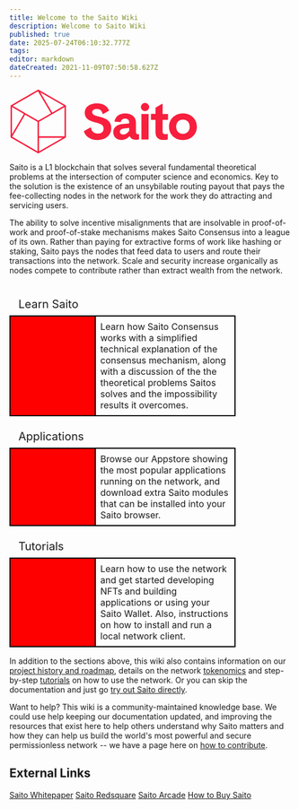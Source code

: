 ```yaml
---
title: Welcome to the Saito Wiki
description: Welcome to Saito Wiki
published: true
date: 2025-07-24T06:10:32.777Z
tags: 
editor: markdown
dateCreated: 2021-11-09T07:50:58.627Z
---
```


<div style="padding: 0em;">
<svg style="max-width:24em; margin:auto;" id="Layer_1" data-name="Layer 1" xmlns="http://www.w3.org/2000/svg" viewBox="0 0 381 134"><defs><style>.cls-1{fill:rgb(247, 31, 61);}</style></defs><title>Saito Horizontal Secondary Logo</title><path class="cls-1" d="M113.49,34.26,59,2.77h0a1.56,1.56,0,0,0-.39-.15h-.07a1.47,1.47,0,0,0-.82.11l-.07,0-.06,0L3.11,34.18h0L3,34.26a1.43,1.43,0,0,0-.72,1.24v63A1.42,1.42,0,0,0,3,99.73l54.54,31.49a1.45,1.45,0,0,0,.72.2,1.42,1.42,0,0,0,.72-.2l54.54-31.49a1.41,1.41,0,0,0,.69-1c0-.05,0-.1,0-.15s0-.08,0-.12v-63A1.43,1.43,0,0,0,113.49,34.26ZM56.8,127.5,5.59,97.93,31.67,53.24,56.8,67.82V127.5ZM5.12,37.83l24.07,14L5.12,93.05Zm54.55,30L61.14,67,86.72,52.2,111.34,38V97l-51.67,0ZM86.52,49,65.58,13.62,62.25,8,109.91,35.5ZM57.72,6,84,50.44l-15.56,9L58.23,65.34,6.69,35.43Zm2,94,47.82,0L59.67,127.5Z"/><path class="cls-1" d="M163.64,79l-13.29,7.67c3.29,10.79,13.84,17.88,27.55,17.88,15.59,0,27.88-9,27.88-24.27,0-14.36-10.53-19.62-22.52-22.52l-2.66-.64c-8.13-2-13.44-3.91-13.44-8.86,0-4,3.82-6.61,9.29-6.61,6.76,0,10.73,3.81,11.83,9.92l1.23.4,11.87-6.85c-3.16-8.87-11.36-14.92-24.72-14.92-14,0-24.48,7.12-24.48,19,0,8.64,5.06,13.69,12.78,16.95a55.53,55.53,0,0,0,8.7,2.77c1.81.43,3.56.85,5.18,1.31,6.66,1.88,11.45,4.45,11.45,11.09s-4.86,10.22-11.57,10.22c-7.27,0-12.9-4.22-14-12.2Z"/><path class="cls-1" d="M261.37,92.55a4.71,4.71,0,0,1-2,.32c-2.27,0-3.72-1.55-3.72-4.86V69.53c0-12.19-9.29-18.69-22-18.69-10.74,0-19.21,5.37-21.38,15.9l.52.62,12.18,1c.62-4.33,3.62-7.12,8.47-7.12,5.37,0,8.47,2.68,8.47,7.43V71L228,72.42c-11.15,1.13-18.17,6.91-18.17,16.41,0,9.82,7.64,15.71,16.41,15.71,6.92,0,11.67-2.79,16.22-7.45h.72c2.37,5.28,6.92,7,11.57,7a22.2,22.2,0,0,0,7.12-1V93.17ZM242,86c-3.72,4.76-7.22,7.55-12.39,7.55-3.61,0-6.4-2.07-6.4-5.58s2.58-5.89,7.43-6.51L242,80.05Z"/><rect class="cls-1" x="266.72" y="51.87" width="14.46" height="51.63"/><path class="cls-1" d="M274,29.46a8.37,8.37,0,1,0,8.36,8.36A8.46,8.46,0,0,0,274,29.46Z"/><path class="cls-1" d="M309.49,63.85V87.6c0,3.41,2.07,5.16,5.57,5.16A13.17,13.17,0,0,0,319.2,92l.72.42v11a36.12,36.12,0,0,1-9.08,1c-9.2,0-15.71-4.75-15.71-15.69v-25H286v-12h9.18V39.05l13-7.53h1.33V51.87h10.95v12Z"/><path class="cls-1" d="M350.56,50.84c-16.42,0-28.09,11.46-28.09,26.84s11.67,26.86,28.09,26.86,28.19-11.47,28.19-26.86S367.08,50.84,350.56,50.84Zm0,41.2c-7.85,0-13.63-5.38-13.63-14.36s5.78-14.35,13.63-14.35,13.73,5.37,13.73,14.35S358.4,92,350.56,92Z"/></svg>
</div>
<style>
.cls-1{fill:rgb(247, 31, 61);}
</style>

Saito is a L1 blockchain that solves several fundamental theoretical problems at the intersection of computer science and economics. Key to the solution is the existence of an unsybilable routing payout that pays the fee-collecting nodes in the network for the work they do attracting and servicing users.

The ability to solve incentive misalignments that are insolvable in proof-of-work and proof-of-stake mechanisms makes Saito Consensus into a league of its own. Rather than paying for extractive forms of work like hashing or staking, Saito pays the nodes that feed data to users and route their transactions into the network. Scale and security increase organically as nodes compete to contribute rather than extract wealth from the network.

<div style="margin-bottom:1rem;margin-top:1rem">

  <div style="
     display: flex;
     flex-direction: column;
     width: 80%;
 ">   
    <div class="app_title" style="
      margin-top: 1rem;
      width: 195px;
      height: auto;
      position: relative;
      font-size: 1.25rem;
      padding: 0.5rem 0rem 0.5rem 1rem;
    ">Learn Saito</div>
    <div style="
      display: flex;
      flex-direction: row;
      width: 100%;
    ">       
      <div class="" style="
        min-width: 150px;
        min-height: 100px;
        background-color: red;
        background-image: url('/img/empyrean_rose.png');
        border: 2px solid #000;
      "></div>
      <div style="
        border: 2px solid #000;
        border-left: 0px;
        padding: 0.5rem;
        font-size: 1rem;
      ">Learn how Saito Consensus works with a simplified technical explanation of the consensus mechanism, along with a discussion of the the theoretical problems Saitos solves and the impossibility results it overcomes.</div>
    </div>
  </div>
 
  
  <div style="
     display: flex;
     flex-direction: column;
     width: 80%;
 ">   
    <div class="app_title" style="
      margin-top: 1rem;
      width: 195px;
      height: auto;
      position: relative;
      font-size: 1.25rem;
      padding: 0.5rem 0rem 0.5rem 1rem;
    ">Applications</div>
    <div style="
      display: flex;
      flex-direction: row;
      width: 100%;
    ">       
      <div class="" style="
        min-width: 150px;
        min-height: 100px;
        background-color: red;
        background-image: url('/img/empyrean_rose.png');
        border: 2px solid #000;
      "></div>
      <div style="
        border: 2px solid #000;
        border-left: 0px;
        padding: 0.5rem;
        font-size: 1rem;
      ">Browse our Appstore showing the most popular applications running on the network, and download extra Saito modules that can be installed into your Saito browser.</div>
    </div>
  </div>
 

  
  <div style="
     display: flex;
     flex-direction: column;
     width: 80%;
 ">   
    <div class="app_title" style="
      margin-top: 1rem;
      width: 195px;
      height: auto;
      position: relative;
      font-size: 1.25rem;
      padding: 0.5rem 0rem 0.5rem 1rem;
    ">Tutorials</div>
    <div style="
      display: flex;
      flex-direction: row;
      width: 100%;
    ">       
      <div class="" style="
        min-width: 150px;
        min-height: 100px;
        background-color: red;
        background-image: url('/img/empyrean_rose.png');
        border: 2px solid #000;
      "></div>
      <div style="
        border: 2px solid #000;
        border-left: 0px;
        padding: 0.5rem;
        font-size: 1rem;
      ">Learn how to use the network and get started developing NFTs and building applications or using your Saito Wallet. Also, instructions on how to install and run a local network client.</div>
    </div>
  </div>
 
</div>


In addition to the sections above, this wiki also contains information on our [project history and roadmap](/roadmap), details on the network [tokenomics](/tokenomics) and step-by-step [tutorials](/tutorials) on how to use the network. Or you can skip the documentation and just go [try out Saito directly](https://saito.io/redsquare).

Want to help? This wiki is a community-maintained knowledge base. We could use help keeping our documentation updated, and improving the resources that exist here to help others understand why Saito matters and how they can help us build the world's most powerful and secure permissionless network -- we have a page here on [how to contribute](/community/wiki).


## External Links

[Saito Whitepaper](https://saito.io/saito-whitepaper.pdf)
[Saito Redsquare](https://saito.io/redsquare/)
[Saito Arcade](https://saito.io/arcade/)
[How to Buy Saito](https://wiki.saito.io/en/tokenomics#where-to-buy-saito)

